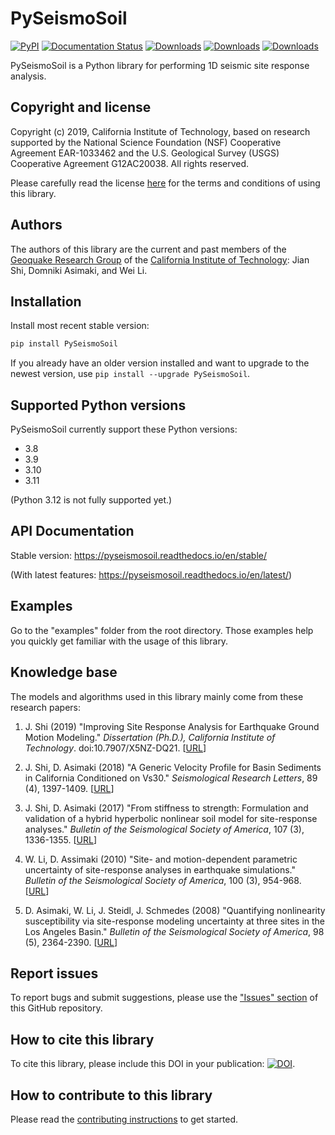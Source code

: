# PySeismoSoil

[![PyPI](https://img.shields.io/pypi/v/pyseismosoil)](https://pypi.org/project/PySeismoSoil/)
[![Documentation Status](https://readthedocs.org/projects/pyseismosoil/badge/?version=stable)](https://pyseismosoil.readthedocs.io/en/stable/?badge=stable)
[![Downloads](https://static.pepy.tech/badge/pyseismosoil)](https://pepy.tech/project/pyseismosoil)
[![Downloads](https://static.pepy.tech/badge/pyseismosoil/month)](https://pepy.tech/project/pyseismosoil)
[![Downloads](https://static.pepy.tech/badge/pyseismosoil/week)](https://pepy.tech/project/pyseismosoil)

PySeismoSoil is a Python library for performing 1D seismic site response analysis.

## Copyright and license

Copyright (c) 2019, California Institute of Technology, based on research supported by the National Science Foundation (NSF) Cooperative Agreement EAR-1033462 and the U.S. Geological Survey (USGS) Cooperative Agreement G12AC20038. All rights reserved.

Please carefully read the license [here](https://github.com/jsh9/PySeismoSoil/blob/master/LICENSE) for the terms and conditions of using this library.

## Authors

The authors of this library are the current and past members of the [Geoquake Research Group](http://asimaki.caltech.edu/) of the [California Institute of Technology](https://www.caltech.edu/): Jian Shi, Domniki Asimaki, and Wei Li.

## Installation

Install most recent stable version:

```bash
pip install PySeismoSoil
```

If you already have an older version installed and want to upgrade to the newest version, use `pip install --upgrade PySeismoSoil`.

## Supported Python versions

PySeismoSoil currently support these Python versions:

- 3.8
- 3.9
- 3.10
- 3.11

(Python 3.12 is not fully supported yet.)

## API Documentation

Stable version: https://pyseismosoil.readthedocs.io/en/stable/

(With latest features: https://pyseismosoil.readthedocs.io/en/latest/)

## Examples

Go to the "examples" folder from the root directory. Those examples help you quickly get familiar with the usage of this library.

## Knowledge base

The models and algorithms used in this library mainly come from these research papers:

1. J. Shi (2019) "Improving Site Response Analysis for Earthquake Ground Motion Modeling." _Dissertation (Ph.D.), California Institute of Technology_. doi:10.7907/X5NZ-DQ21. [[URL](http://resolver.caltech.edu/CaltechTHESIS:05302019-150220368)]

2. J. Shi, D. Asimaki (2018) "A Generic Velocity Profile for Basin Sediments in California Conditioned on Vs30." _Seismological Research Letters_, 89 (4), 1397-1409. [[URL](http://resolver.caltech.edu/CaltechAUTHORS:20180523-153705346)]

3. J. Shi, D. Asimaki (2017) "From stiffness to strength: Formulation and validation of a hybrid hyperbolic nonlinear soil model for site-response analyses." _Bulletin of the Seismological Society of America_, 107 (3), 1336-1355. [[URL](http://resolver.caltech.edu/CaltechAUTHORS:20170404-150827374)]

4. W. Li, D. Assimaki (2010) "Site- and motion-dependent parametric uncertainty of site-response analyses in earthquake simulations." _Bulletin of the Seismological Society of America_, 100 (3), 954-968. [[URL](http://resolver.caltech.edu/CaltechAUTHORS:20140904-160952252)]

5. D. Asimaki, W. Li, J. Steidl, J. Schmedes (2008) "Quantifying nonlinearity susceptibility via site-response modeling uncertainty at three sites in the Los Angeles Basin." _Bulletin of the Seismological Society of America_, 98 (5), 2364-2390. [[URL](http://resolver.caltech.edu/CaltechAUTHORS:20140828-163417572)]

## Report issues

To report bugs and submit suggestions, please use the ["Issues" section](https://github.com/jsh9/PySeismoSoil/issues) of this GitHub repository.

## How to cite this library

To cite this library, please include this DOI in your publication: [![DOI](https://zenodo.org/badge/169386936.svg)](https://zenodo.org/badge/latestdoi/169386936).

## How to contribute to this library

Please read the [contributing instructions](https://github.com/jsh9/PySeismoSoil/blob/master/CONTRIBUTING.md) to get started.
